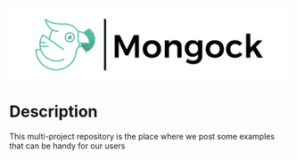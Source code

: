 ![logo](./misc/logo-with-title.png)

# Description
This multi-project repository is the place where we post some examples that can be handy for our users

